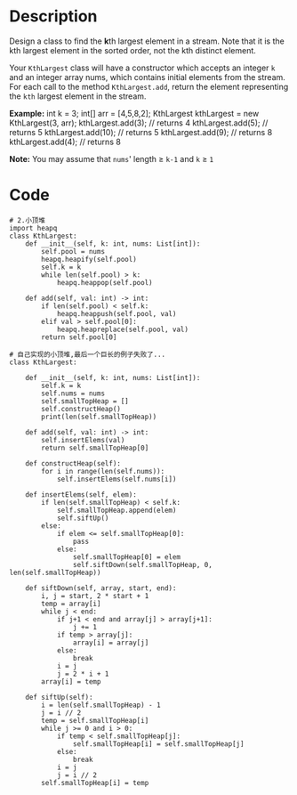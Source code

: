 # Description
Design a class to find the **k**th largest element in a stream. Note that it is the kth largest element in the sorted order, not the kth distinct element.

Your `KthLargest` class will have a constructor which accepts an integer `k` and an integer array nums, which contains initial elements from the stream. For each call to the method `KthLargest.add`, return the element representing the `kth` largest element in the stream.

**Example:**
int k = 3;
int[] arr = [4,5,8,2];
KthLargest kthLargest = new KthLargest(3, arr);
kthLargest.add(3);   // returns 4
kthLargest.add(5);   // returns 5
kthLargest.add(10);  // returns 5
kthLargest.add(9);   // returns 8
kthLargest.add(4);   // returns 8

**Note:**
You may assume that `nums`' length ≥ `k-1` and `k` ≥ `1`

# Code
```python3
# 2.小顶堆
import heapq
class KthLargest:
    def __init__(self, k: int, nums: List[int]):
        self.pool = nums
        heapq.heapify(self.pool)
        self.k = k
        while len(self.pool) > k:
            heapq.heappop(self.pool)

    def add(self, val: int) -> int:
        if len(self.pool) < self.k:
            heapq.heappush(self.pool, val)
        elif val > self.pool[0]:
            heapq.heapreplace(self.pool, val)
        return self.pool[0]
```

```python3
# 自己实现的小顶堆,最后一个巨长的例子失败了...
class KthLargest:

    def __init__(self, k: int, nums: List[int]):
        self.k = k
        self.nums = nums
        self.smallTopHeap = []
        self.constructHeap()
        print(len(self.smallTopHeap))

    def add(self, val: int) -> int:
        self.insertElems(val)
        return self.smallTopHeap[0]
    
    def constructHeap(self):
        for i in range(len(self.nums)):
            self.insertElems(self.nums[i])
        
    def insertElems(self, elem):
        if len(self.smallTopHeap) < self.k:
            self.smallTopHeap.append(elem)
            self.siftUp()
        else:
            if elem <= self.smallTopHeap[0]:
                pass
            else:
                self.smallTopHeap[0] = elem
                self.siftDown(self.smallTopHeap, 0, len(self.smallTopHeap))
    
    def siftDown(self, array, start, end):
        i, j = start, 2 * start + 1
        temp = array[i]
        while j < end:
            if j+1 < end and array[j] > array[j+1]:
                j += 1
            if temp > array[j]:
                array[i] = array[j]
            else:
                break
            i = j
            j = 2 * i + 1
        array[i] = temp
    
    def siftUp(self):
        i = len(self.smallTopHeap) - 1
        j = i // 2
        temp = self.smallTopHeap[i]
        while j >= 0 and i > 0:
            if temp < self.smallTopHeap[j]:
                self.smallTopHeap[i] = self.smallTopHeap[j]
            else:
                break
            i = j
            j = i // 2
        self.smallTopHeap[i] = temp
```

